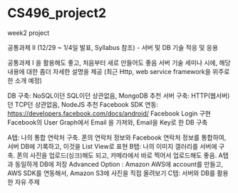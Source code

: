 # CS496_project2

week2 project


공통과제 II (12/29 ~ 1/4일 발표, Syllabus 참조) - 서버 및 DB 기술 적응 및 응용

공통과제 I 을 활용해도 좋고, 처음부터 새로 만들어도 좋음
서버 기술 세미나 시에, 해당 내용에 대한 좀더 자세한 설명을 제공
 	(최근 Http, web service framework을 위주로한 소개 예정)

DB 구축: NoSQL이던 SQL이던 상관없음, MongoDB 추천
서버 구축: HTTP(웹서버)던 TCP던 상관없음, NodeJS 추천
Facebook SDK 연동: https://developers.facebook.com/docs/android/
Facebook Login 구현
Facebook의 User Graph에서 Email 을 가져와, Email을 Key로 한 DB 구축
	
A탭: 나의 통합 연락처 구축. 폰의 연락처 정보와 Facebook 연락처 정보를 통합하여, 서버 DB에 기록하고, 이것을 List View로 표현
B탭: 나의 이미지 갤러리를 서버에 구축. 폰의 사진을 업로드(싱크)해도 되고, 카메라에서 바로 찍어서 업로드해도 좋음. A탭과 동일하게 DB에 저장
Advanced Option  : Amazon AWS에 account를 만들고, AWS SDK를 연동해서,  Amazon S3에 사진을 직접 올려보기
C탭: 서버와 DB를 활용한 자유 주제
